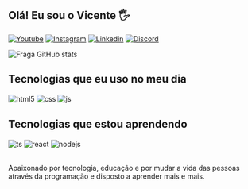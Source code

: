 ## Olá! Eu sou o Vicente 🖐️

[![Youtube](https://img.shields.io/badge/YouTube-FF0000?style=for-the-badge&logo=youtube&logoColor=white)](https://www.youtube.com/channel/UCU6-p41TPCzCNnUkgkIap1w)
[![Instagram](https://img.shields.io/badge/Instagram-E4405F?style=for-the-badge&logo=instagram&logoColor=white)](https://instagram.com/devxyear?igshid=YzU1NGVlODEzOA==)
[![Linkedin](https://img.shields.io/badge/LinkedIn-0077B5?style=for-the-badge&logo=linkedin&logoColor=white)](https://www.linkedin.com/in/xyear-dev-88b183297/)
[![Discord](https://img.shields.io/badge/Discord-7289DA?style=for-the-badge&logo=discord&logoColor=white)](https://discord.gg/y5Y7s5uSQk)


![Fraga GitHub stats](https://github-readme-stats.vercel.app/api?username=021Vicente-dev&show_icons=true&theme=tokyonight&count_private=true)



## Tecnologias que eu uso no meu dia

<div style="display: inline_block">
  <img align="center" alt="html5" src="https://img.shields.io/badge/HTML5-E34F26?style=for-the-badge&logo=html5&logoColor=white" />
  <img align="center" alt="css" src="https://img.shields.io/badge/CSS3-1572B6?style=for-the-badge&logo=css3&logoColor=white" />
  <img align="center" alt="js" src="https://img.shields.io/badge/JavaScript-F7DF1E?style=for-the-badge&logo=javascript&logoColor=black" />
 

## Tecnologias que estou aprendendo 
 <img align="center" alt="ts" src="https://img.shields.io/badge/TypeScript-007ACC?style=for-the-badge&logo=typescript&logoColor=white" />
  <img align="center" alt="react" src="https://img.shields.io/badge/React-20232A?style=for-the-badge&logo=react&logoColor=61DAFB" />
  <img align="center" alt="nodejs" src="https://img.shields.io/badge/Node.js-43853D?style=for-the-badge&logo=node.js&logoColor=white" />
</div><br/>

Apaixonado por tecnologia, educação e por mudar a vida das pessoas através da programação e disposto a aprender mais e mais.

